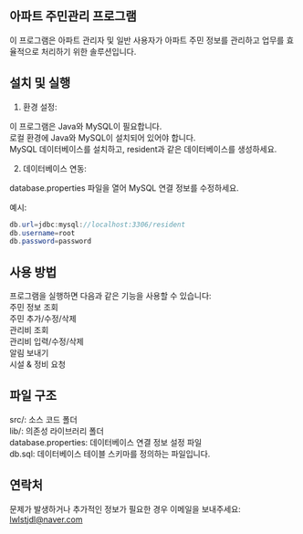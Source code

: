## 아파트 주민관리 프로그램

이 프로그램은 아파트 관리자 및 일반 사용자가 아파트 주민 정보를 관리하고 업무를 효율적으로 처리하기 위한 솔루션입니다.

## 설치 및 실행

1. 환경 설정:

이 프로그램은 Java와 MySQL이 필요합니다.<br>
로컬 환경에 Java와 MySQL이 설치되어 있어야 합니다. <br>
MySQL 데이터베이스를 설치하고, resident과 같은 데이터베이스를 생성하세요. <br>

2. 데이터베이스 연동:

database.properties 파일을 열어 MySQL 연결 정보를 수정하세요.<br>

예시:

```java
db.url=jdbc:mysql://localhost:3306/resident 
db.username=root
db.password=password
```

## 사용 방법

프로그램을 실행하면 다음과 같은 기능을 사용할 수 있습니다: <br>
주민 정보 조회 <br>
주민 추가/수정/삭제 <br>
관리비 조회 <br>
관리비 입력/수정/삭제 <br>
알림 보내기 <br>
시설 & 정비 요청 <br>

## 파일 구조

src/: 소스 코드 폴더 <br>
lib/: 의존성 라이브러리 폴더 <br>
database.properties: 데이터베이스 연결 정보 설정 파일 <br>
db.sql: 데이터베이스 테이블 스키마를 정의하는 파일입니다. <br>

## 연락처

문제가 발생하거나 추가적인 정보가 필요한 경우 이메일을 보내주세요: <br>
lwlstjdl@naver.com

